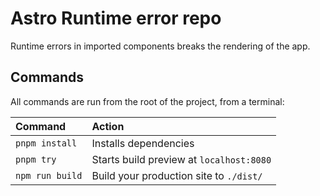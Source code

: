 # Astro Runtime error repo

Runtime errors in imported components breaks the rendering of the app. 

## Commands

All commands are run from the root of the project, from a terminal:

| Command                | Action                                           |
| :--------------------- | :----------------------------------------------- |
| `pnpm install`         | Installs dependencies                            |
| `pnpm try`             | Starts build preview at `localhost:8080`         |
| `npm run build`        | Build your production site to `./dist/`          |

